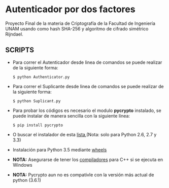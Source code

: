 # Autenticador por dos factores 

Proyecto Final de la materia de Criptografía de la Facultad de Ingeniería UNAM
usando como hash SHA-256 y algoritmo de cifrado simétrico Rijndael.

## SCRIPTS
* Para correr el Autenticador desde linea de comandos se puede realizar de la siguiente forma:

    ```
    $ python Authenticator.py
    ```

* Para correr el Suplicante desde linea de comandos se puede realizar de la siguiente forma:

    ```
    $ python Suplicant.py
    ```
* Para probar los códigos es necesario el modulo **pycrypto** instalado, se puede
     instalar de manera sencilla con la siguiente línea:

    ```
    $ pip install pycrypto
    ```
* O buscar el instalador de esta [lista](http://www.voidspace.org.uk/python/modules.shtml#pycrypto),(Nota: solo para Python 2.6, 2.7 y 3.3)

* Instalación para Python 3.5 mediante [wheels](https://github.com/sfbahr/PyCrypto-Wheels)

* **NOTA:** Asegurarse de tener los [compiladores](http://www.microsoft.com/en-us/download/details.aspx?id=44266) para C++ si se ejecuta en Windows 

* **NOTA:** Pycrypto aun no es compativle con la versión más actual de python (3.6.1)